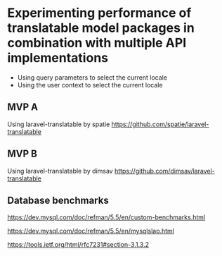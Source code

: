 # Experimenting performance of translatable model packages in combination with multiple API implementations

- Using query parameters to select the current locale
- Using the user context to select the current locale

## MVP A
Using laravel-translatable by spatie
https://github.com/spatie/laravel-translatable

## MVP B
Using laravel-translatable by dimsav
https://github.com/dimsav/laravel-translatable


## Database benchmarks
https://dev.mysql.com/doc/refman/5.5/en/custom-benchmarks.html

https://dev.mysql.com/doc/refman/5.5/en/mysqlslap.html

https://tools.ietf.org/html/rfc7231#section-3.1.3.2
